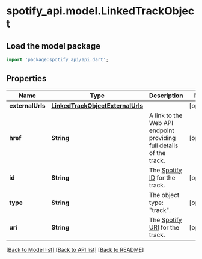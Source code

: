 # spotify_api.model.LinkedTrackObject

## Load the model package
```dart
import 'package:spotify_api/api.dart';
```

## Properties
Name | Type | Description | Notes
------------ | ------------- | ------------- | -------------
**externalUrls** | [**LinkedTrackObjectExternalUrls**](LinkedTrackObjectExternalUrls.md) |  | [optional] 
**href** | **String** | A link to the Web API endpoint providing full details of the track.  | [optional] 
**id** | **String** | The [Spotify ID](/documentation/web-api/concepts/spotify-uris-ids) for the track.  | [optional] 
**type** | **String** | The object type: \"track\".  | [optional] 
**uri** | **String** | The [Spotify URI](/documentation/web-api/concepts/spotify-uris-ids) for the track.  | [optional] 

[[Back to Model list]](../README.md#documentation-for-models) [[Back to API list]](../README.md#documentation-for-api-endpoints) [[Back to README]](../README.md)


